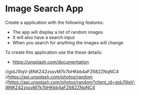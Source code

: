 # Image Search App

Create a application with the following features:

- The app will display a list of random images
- It will also have a search input
- When you search for anything the images will change

To create this application use the these details:

- https://unsplash.com/documentation


//gidJ1IIqV-j8NKZ42zssvM7k7bHKkb4aFZ682ZNqNC4
//https://api.unsplash.com/photos/random
//https://api.unsplash.com/photos/random?client_id=gidJ1IIqV-j8NKZ42zssvM7k7bHKkb4aFZ682ZNqNC4
